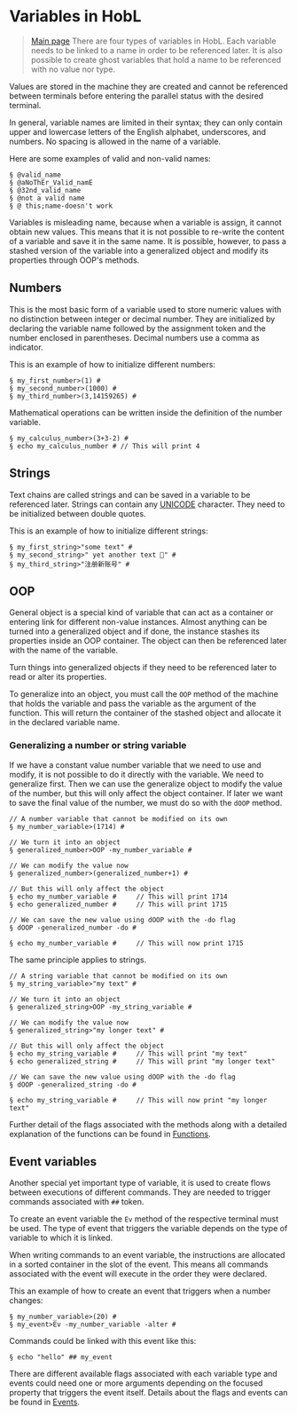 # Variables in HobL
> [Main page](README.md)
There are four types of variables in HobL. Each variable needs to be linked to a name in order to be referenced later. It is also possible to create ghost variables that hold a name to be referenced with no value nor type.

Values are stored in the machine they are created and cannot be referenced between terminals before entering the parallel status with the desired terminal.

In general, variable names are limited in their syntax; they can only contain upper and lowercase letters of the English alphabet, underscores, and numbers. No spacing is allowed in the name of a variable.

Here are some examples of valid and non-valid names:
```
§ @valid_name
§ @aNoThEr_Valid_namE
§ @32nd_valid_name
§ @not a valid name
§ @ this;name-doesn't work
```

Variables is misleading name, because when a variable is assign, it cannot obtain new values. This means that it is not possible to re-write the content of a variable and save it in the same name. It is possible, however, to pass a stashed version of the variable into a generalized object and modify its properties through OOP's methods.
## Numbers

This is the most basic form of a variable used to store numeric values with no distinction between integer or decimal number. They are initialized by declaring the variable name followed by the assignment token and the number enclosed in parentheses. Decimal numbers use a comma as indicator.

This is an example of how to initialize different numbers:
```
§ my_first_number>(1) #
§ my_second_number>(1000) #
§ my_third_number>(3,14159265) #
```

Mathematical operations can be written inside the definition of the number variable.
```
§ my_calculus_number>(3+3-2) #
§ echo my_calculus_number # // This will print 4
```
## Strings

Text chains are called strings and can be saved in a variable to be referenced later. Strings can contain any [UNICODE](https://home.unicode.org/) character. They need to be initialized between double quotes.

This is an example of how to initialize different strings:
```
§ my_first_string>"some text" #
§ my_second_string>" yet another text 😬" #
§ my_third_string>"注册新账号" #
```

## OOP

General object is a special kind of variable that can act as a container or entering link for different non-value instances. Almost anything can be turned into a generalized object and if done, the instance stashes its properties inside an OOP container. The object can then be referenced later with the name of the variable.

Turn things into generalized objects if they need to be referenced later to read or alter its properties.

To generalize into an object, you must call the `OOP` method of the machine that holds the variable and pass the variable as the argument of the function. This will return the container of the stashed object and allocate it in the declared variable name.
### Generalizing a number or string variable

If we have a constant value number variable that we need to use and modify, it is not possible to do it directly with the variable. We need to generalize first. Then we can use the generalize object to modify the value of the number, but this will only affect the object container. If later we want to save the final value of the number, we must do so with the `dOOP` method.

```
// A number variable that cannot be modified on its own
§ my_number_variable>(1714) #

// We turn it into an object
§ generalized_number>OOP -my_number_variable #

// We can modify the value now
§ generalized_number>(generalized_number+1) #

// But this will only affect the object
§ echo my_number_variable #     // This will print 1714
§ echo generalized_number #     // This will print 1715

// We can save the new value using dOOP with the -do flag
§ dOOP -generalized_number -do #

§ echo my_number_variable #     // This will now print 1715
```

The same principle applies to strings.
```
// A string variable that cannot be modified on its own
§ my_string_variable>"my text" #

// We turn it into an object
§ generalized_string>OOP -my_string_variable #

// We can modify the value now
§ generalized_string>"my longer text" #

// But this will only affect the object
§ echo my_string_variable #     // This will print "my text"
§ echo generalized_string #     // This will print "my longer text"

// We can save the new value using dOOP with the -do flag
§ dOOP -generalized_string -do #

§ echo my_string_variable #     // This will now print "my longer text"
```

Further detail of the flags associated with the methods along with a detailed explanation of the functions can be found in [Functions](Functions.md).

## Event variables

Another special yet important type of variable, it is used to create flows between executions of different commands. They are needed to trigger commands associated with `##` token.

To create an event variable the `Ev` method of the respective terminal must be used. The type of event that triggers the variable depends on the type of variable to which it is linked.

When writing commands to an event variable, the instructions are allocated in a sorted container in the slot of the event. This means all commands associated with the event will execute in the order they were declared.

This an example of how to create an event that triggers when a number changes:
```
§ my_number_variable>(20) #
§ my_event>Ev -my_number_variable -alter #
```

Commands could be linked with this event like this:
```
§ echo "hello" ## my_event
```

There are different available flags associated with each variable type and events could need one or more arguments depending on the focused property that triggers the event itself. Details about the flags and events can be found in [Events](Events.md).
